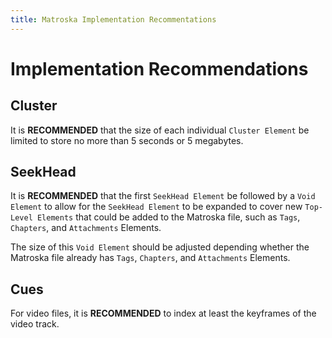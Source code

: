 ```yaml
---
title: Matroska Implementation Recommentations
---
```


# Implementation Recommendations

## Cluster

It is **RECOMMENDED** that the size of each individual `Cluster Element` be limited to store
no more than 5 seconds or 5 megabytes.

## SeekHead

It is **RECOMMENDED** that the first `SeekHead Element` be followed by a `Void Element` to
allow for the `SeekHead Element` to be expanded to cover new `Top-Level Elements`
that could be added to the Matroska file, such as `Tags`, `Chapters`, and `Attachments` Elements.

The size of this `Void Element` should be adjusted depending whether the Matroska file already has
`Tags`, `Chapters`, and `Attachments` Elements.

## Cues

For video files, it is **RECOMMENDED** to index at least the keyframes of the video track.
